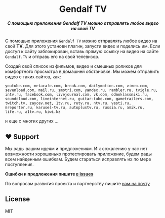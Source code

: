 <h1 align="center">Gendalf TV</h1>

<h5 align="center">С помощью приложения Gendalf TV можно отправлять любое видео на свой TV</h5>

С помощью приложения `Gendalf TV` можно отправлять любое видео на свой **TV**. Для этого установи плагин, запусти видео и поделись им. Если доступ к сайту заблокирован, вставь прямую ссылку на видео на сайте `Gendalf.TV` и отправь его на свой телевизор.

Создай свой список из фильмов, видео и смешных роликов для комфортного просмотра в домашней обстановке. Мы можем отправить видео с таких сайтов, как:

```
youtube.com, metacafe.com, break.com, dailymotion.com, vimeo.com, sevenload.com, mail.ru, smotri.com, yandex.ru, rambler.ru, tvigle.ru, intv.ru, facebook.com, livejournal.com, vk.com, odnoklassniki.ru, soundcloud.com, liveinternet.ru, guitar-tube.com, gametrailers.com, twitch.tv, zaycev.net, 1tv.ru, rutv.ru, ntv.ru, vesti.ru, mreporter.ru, karusel-tv.ru, autoplustv.ru, russia.ru, amik.ru, life.ru, a1tv.ru, kiwi.kz
```

и еще с многих других ...

## &#10084; Support

Мы рады вашим идеям и предложениям. И к сожалению у нас нет возможности хорошенько протестировать приложение, будем рады всем найденным ошибкам. Будем стараться исправлять их по мере поступления.

**Ошибки и предложения пишите [в issues](https://github.com/GendalfTV/gendalftv/issues)**

По вопросам развития проекта и партнерству пишите [нам на почту](mailto:biz@pirateminds.com)

## License

MIT
